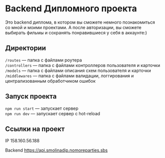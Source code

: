 # Backend Дипломного проекта

Это backend диплома, в котором вы сможете немного познакомиться со мной и моими проектами. А после авторизации, вы сможете выбирать фильмы и сохранять понравившиеся у себя в аккаунте:)

## Директории

`/routes` — папка с файлами роутера  
`/controllers` — папка с файлами контроллеров пользователя и карточки   
`/models` — папка с файлами описания схем пользователя и карточки
`/middlewares` — папка с файлами валидации, логгирования и централизованным обработчиком ошибок

## Запуск проекта

`npm run start` — запускает сервер   
`npm run dev` — запускает сервер с hot-reload

## Ссылки на проект

IP 158.160.56.188

Backend https://api.smolinadip.nomoreparties.sbs
